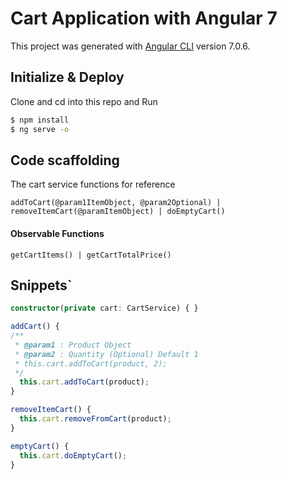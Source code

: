 # Cart Application with Angular 7

This project was generated with [Angular CLI](https://github.com/angular/angular-cli) version 7.0.6.

## Initialize & Deploy
Clone and cd into this repo and Run 
```bash
$ npm install
$ ng serve -o
```
## Code scaffolding
The cart service functions for reference
```
addToCart(@param1ItemObject, @param2Optional) | removeItemCart(@paramItemObject) | doEmptyCart()
```

#### Observable Functions
`getCartItems() | getCartTotalPrice()`

## Snippets`
```typescript
constructor(private cart: CartService) { }

addCart() {
/**
 * @param1 : Product Object
 * @param2 : Quantity (Optional) Default 1
 * this.cart.addToCart(product, 2);
 */
  this.cart.addToCart(product);
}

removeItemCart() {
  this.cart.removeFromCart(product);
}

emptyCart() {
  this.cart.doEmptyCart();
}
```
